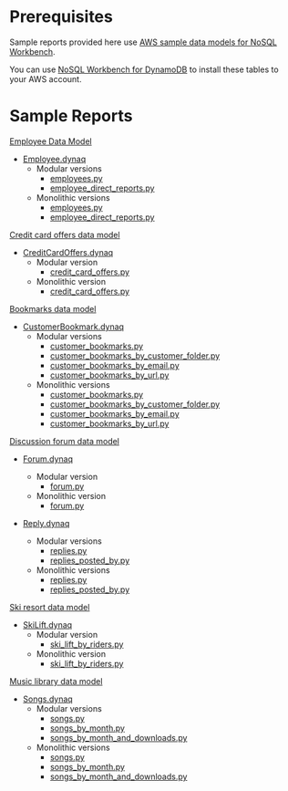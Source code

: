 # Prerequisites
Sample reports provided here use [AWS sample data models for NoSQL Workbench](https://docs.aws.amazon.com/amazondynamodb/latest/developerguide/workbench.SampleModels.html). 

You can use [NoSQL Workbench for DynamoDB](https://docs.aws.amazon.com/amazondynamodb/latest/developerguide/workbench.html) to install these tables to your AWS account.

# Sample Reports

[Employee Data Model](https://docs.aws.amazon.com/amazondynamodb/latest/developerguide/workbench.SampleModels.html#workbench.SampleModels.EmployeeDataModel)
    
* [Employee.dynaq](./Employee.dynaq)
    * Modular versions
        * [employees.py](./Modular/employees.py) 
        * [employee_direct_reports.py](./Modular/employee_direct_reports.py) 
    * Monolithic versions
        * [employees.py](./Monolithic/employees.py) 
        * [employee_direct_reports.py](./Monolithic/employee_direct_reports.py) 

[Credit card offers data model](https://docs.aws.amazon.com/amazondynamodb/latest/developerguide/workbench.SampleModels.html#workbench.SampleModels.CreditCardOffersDataModel)

* [CreditCardOffers.dynaq](./CreditCardOffers.dynaq) 
    * Modular version
        * [credit_card_offers.py](./Modular/credit_card_offers.py) 
    * Monolithic version
        * [credit_card_offers.py](./Mononlithic/credit_card_offers.py)

[Bookmarks data model](https://docs.aws.amazon.com/amazondynamodb/latest/developerguide/workbench.SampleModels.html#workbench.SampleModels.BookmarksDataModel)

* [CustomerBookmark.dynaq](./CustomerBookmark.dynaq) 
    * Modular versions
        * [customer_bookmarks.py](./Modular/customer_bookmarks.py) 
        * [customer_bookmarks_by_customer_folder.py](./Modular/customer_bookmarks_by_customer_folder.py) 
        * [customer_bookmarks_by_email.py](./Modular/customer_bookmarks_by_email.py)
        * [customer_bookmarks_by_url.py](./Modular/customer_bookmarks_by_url.py)
    * Monolithic versions
        * [customer_bookmarks.py](./Monolithic/customer_bookmarks.py)
        * [customer_bookmarks_by_customer_folder.py](./Monolithic/customer_bookmarks_by_customer_folder.py) 
        * [customer_bookmarks_by_email.py](./Monolithic/customer_bookmarks_by_email.py)
        * [customer_bookmarks_by_url.py](./Monolithic/customer_bookmarks_by_url.py)

[Discussion forum data model](https://docs.aws.amazon.com/amazondynamodb/latest/developerguide/workbench.SampleModels.html#workbench.SampleModels.DiscussionForumDataModel)
* [Forum.dynaq](./Forum.dynaq)
    * Modular version
        * [forum.py](./Modular/forum.py)
    * Monolithic version
        * [forum.py](./Monolithic/forum.py)

* [Reply.dynaq](./Reply.dynaq)
    * Modular versions
        * [replies.py](./Modular/replies.py)
        * [replies_posted_by.py](./Modular/replies_posted_by.py)
    * Monolithic versions
        * [replies.py](./Monolithic/replies.py)
        * [replies_posted_by.py](./Monolithic/replies_posted_by.py)

[Ski resort data model](https://docs.aws.amazon.com/amazondynamodb/latest/developerguide/workbench.SampleModels.html#workbench.SampleModels.SkiResortDataModel)
* [SkiLift.dynaq](./SkiLift.dynaq)
    * Modular version
        * [ski_lift_by_riders.py](./Modular/ski_lift_by_riders.py)
    * Monolithic version
        * [ski_lift_by_riders.py](./Monolithic/ski_lift_by_riders.py)

[Music library data model](https://docs.aws.amazon.com/amazondynamodb/latest/developerguide/workbench.SampleModels.html#workbench.SampleModels.MusicLibraryDataModel)
* [Songs.dynaq](./Songs.dynaq)
    * Modular versions
        * [songs.py](./Modular/songs.py)
        * [songs_by_month.py](./Modular/songs_by_month.py)
        * [songs_by_month_and_downloads.py](./Modular/songs_by_month_and_downloads.py)
    * Monolithic versions
        * [songs.py](./Monolithic/songs.py)
        * [songs_by_month.py](./Monolithic/songs_by_month.py)
        * [songs_by_month_and_downloads.py](./Monolithic/songs_by_month_and_downloads.py)
